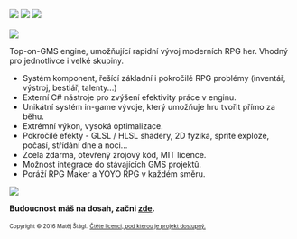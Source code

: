 <img src="https://img.shields.io/badge/Verze-0.1--DEV-yellow.svg"> <img src="https://img.shields.io/badge/Status-V%20po%C5%99%C3%A1dku-green.svg"> <img src="https://img.shields.io/badge/License-GPL2.0-blue.svg">
<br><br>
<img align="middle" src="https://s31.postimg.org/4be7ykezv/Logo_Makr_1.png">
<br>

Top-on-GMS engine, umožňující rapidní vývoj moderních RPG her. Vhodný pro jednotlivce i velké skupiny. 
* Systém komponent, řešící základní i pokročilé RPG problémy (inventář, výstroj, bestiář, talenty...)
* Externí C# nástroje pro zvýšení efektivity práce v enginu.
* Unikátní systém in-game vývoje, který umožňuje hru tvořit přímo za běhu. 
* Extrémní výkon, vysoká optimalizace.
* Pokročilé efekty - GLSL / HLSL shadery, 2D fyzika, sprite exploze, počasí, střídání dne a noci...
* Zcela zdarma, otevřený zrojový kód, MIT licence.
* Možnost integrace do stávajících GMS projektů.
* Poráží RPG Maker a YOYO RPG v každém směru.

![](https://s32.postimg.org/ax2xymtw5/Bezejmenn.png)

**Budoucnost máš na dosah, začni [zde](https://github.com/lofcz/SimplexRpgEngine/wiki).**

<sub><sup>Copyright © 2016 Matěj Štágl.</sup></sub>
<sub><sup>[Čtěte licenci, pod kterou je projekt dostupný.](https://github.com/lofcz/SimplexRpgEngine/blob/master/license.md)</sup></sub>
